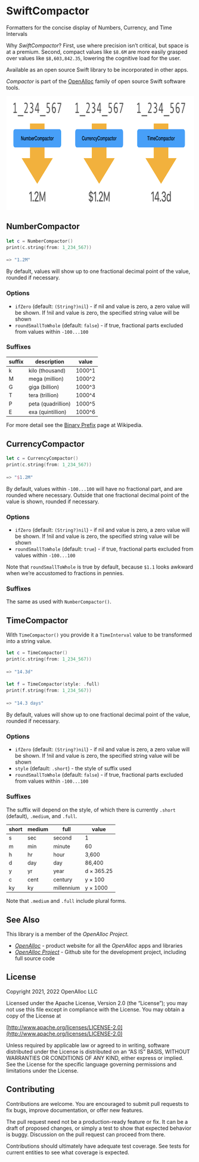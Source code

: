 # SwiftCompactor

Formatters for the concise display of Numbers, Currency, and Time Intervals

Why _SwiftCompactor_? First, use where precision isn’t critical, but space is at a premium. Second, compact values like `$8.6M` are more easily grasped over values like `$8,603,842.35`, lowering the cognitive load for the user.

Available as an open source Swift library to be incorporated in other apps.

_Compactor_ is part of the [OpenAlloc](https://github.com/openalloc) family of open source Swift software tools.

<img src="https://github.com/openalloc/SwiftCompactor/blob/main/Images/examples.png" width="800" height="305"/>

## NumberCompactor

```swift
let c = NumberCompactor()
print(c.string(from: 1_234_567))

=> "1.2M"
```

By default, values will show up to one fractional decimal point of the value, rounded if necessary.

### Options

* `ifZero` (default: `(String?)nil`) - if nil and value is zero, a zero value will be shown. If !nil and value is zero, the specified string value will be shown
* `roundSmallToWhole` (default: `false`) - if true, fractional parts excluded from values within `-100...100`

### Suffixes

| suffix | description         | value  |
| ------ | ------------------- | ------ |
|   k    | kilo (thousand)     | 1000^1 |
|   M    | mega (million)      | 1000^2 |
|   G    | giga (billion)      | 1000^3 |
|   T    | tera (trillion)     | 1000^4 |
|   P    | peta (quadrillion)  | 1000^5 |
|   E    | exa (quintillion)   | 1000^6 |

For more detail see the [Binary Prefix](https://en.wikipedia.org/wiki/Binary_prefix) page at Wikipedia.

## CurrencyCompactor

```swift
let c = CurrencyCompactor()
print(c.string(from: 1_234_567))

=> "$1.2M"
```

By default, values within `-100...100` will have no fractional part, and are rounded where necessary. Outside that one fractional decimal point of the value is shown, rounded if necessary.

### Options

* `ifZero` (default: `(String?)nil`) - if nil and value is zero, a zero value will be shown. If !nil and value is zero, the specified string value will be shown
* `roundSmallToWhole` (default: `true`) - if true, fractional parts excluded from values within `-100...100`

Note that `roundSmallToWhole` is true by default, because `$1.1` looks awkward when we’re accustomed to fractions in pennies.

### Suffixes

The same as used with `NumberCompactor()`.

## TimeCompactor

With `TimeCompactor()` you provide it a `TimeInterval` value to be transformed into a string value.

```swift
let c = TimeCompactor()
print(c.string(from: 1_234_567))

=> "14.3d"

let f = TimeCompactor(style: .full)
print(f.string(from: 1_234_567))

=> "14.3 days"
```

By default, values will show up to one fractional decimal point of the value, rounded if necessary.

### Options

* `ifZero` (default: `(String?)nil`) - if nil and value is zero, a zero value will be shown. If !nil and value is zero, the specified string value will be shown
* `style` (default: `.short`) - the style of suffix used
* `roundSmallToWhole` (default: `false`) - if true, fractional parts excluded from values within `-100...100`

### Suffixes

The suffix will depend on the style, of which there is currently `.short` (default), `.medium`, and `.full`.

| short  | medium | full                | value      |
| ------ | ------ | ------------------- | ---------- |
|   s    |  sec   | second              | 1          |
|   m    |  min   | minute              | 60         |
|   h    |  hr    | hour                | 3,600      |
|   d    |  day   | day                 | 86,400     |
|   y    |  yr    | year                | d × 365.25 |
|   c    |  cent  | century             | y × 100    |
|   ky   |  ky    | millennium          | y × 1000   |

Note that `.medium` and `.full` include plural forms.

## See Also

This library is a member of the _OpenAlloc Project_.

* [_OpenAlloc_](https://openalloc.github.io) - product website for all the _OpenAlloc_ apps and libraries
* [_OpenAlloc Project_](https://github.com/openalloc) - Github site for the development project, including full source code

## License

Copyright 2021, 2022 OpenAlloc LLC

Licensed under the Apache License, Version 2.0 (the “License”); you may not use this file except in compliance with the License. You may obtain a copy of the License at

[http://www.apache.org/licenses/LICENSE-2.0](http://www.apache.org/licenses/LICENSE-2.0)

Unless required by applicable law or agreed to in writing, software distributed under the License is distributed on an “AS IS” BASIS, WITHOUT WARRANTIES OR CONDITIONS OF ANY KIND, either express or implied. See the License for the specific language governing permissions and limitations under the License.

## Contributing

Contributions are welcome. You are encouraged to submit pull requests to fix bugs, improve documentation, or offer new features. 

The pull request need not be a production-ready feature or fix. It can be a draft of proposed changes, or simply a test to show that expected behavior is buggy. Discussion on the pull request can proceed from there.

Contributions should ultimately have adequate test coverage. See tests for current entities to see what coverage is expected.
